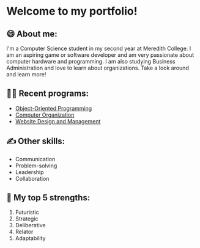 <h1>Welcome to my portfolio!</h1>

<h2>😄 About me:</h2>
<p>I'm a Computer Science student in my second year at Meredith College. I am an aspiring game or software developer and am very passionate about computer hardware and programming. I am also studying Business Administration and love to learn about organizations. Take a look around and learn more!</p>

<h2>👩‍🏫 Recent programs:</h2>
<ul>
  <li><a href="https://github.com/hringham/LABURL">Object-Oriented Programming</a></li>
  <li><a href="https://github.com/hringham/LABURL">Computer Organization</a></li>
  <li><a href="https://github.com/hringham/LABURL">Website Design and Management</a></li>
</ul>

<h2>✍ Other skills:</h2>
<ul>
  <li>Communication</li>
  <li>Problem-solving</li>
  <li>Leadership</li>
  <li>Collaboration</li>
</ul>

<h2>💪 My top 5 strengths:</h2>
<ol>
  <li>Futuristic</li>
  <li>Strategic</li>
  <li>Deliberative</li>
  <li>Relator</li>
  <li>Adaptability</li>
</ol>
